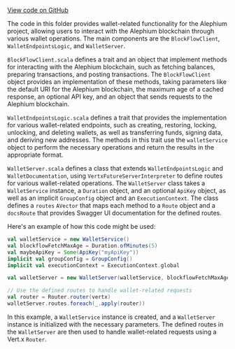 [View code on GitHub](https://github.com/oxygenium/oxygenium/.autodoc/docs/json/wallet/src/main/scala/org/oxygenium/wallet/web)

The code in this folder provides wallet-related functionality for the Alephium project, allowing users to interact with the Alephium blockchain through various wallet operations. The main components are the `BlockFlowClient`, `WalletEndpointsLogic`, and `WalletServer`.

`BlockFlowClient.scala` defines a trait and an object that implement methods for interacting with the Alephium blockchain, such as fetching balances, preparing transactions, and posting transactions. The `BlockFlowClient` object provides an implementation of these methods, taking parameters like the default URI for the Alephium blockchain, the maximum age of a cached response, an optional API key, and an object that sends requests to the Alephium blockchain.

`WalletEndpointsLogic.scala` defines a trait that provides the implementation for various wallet-related endpoints, such as creating, restoring, locking, unlocking, and deleting wallets, as well as transferring funds, signing data, and deriving new addresses. The methods in this trait use the `walletService` object to perform the necessary operations and return the results in the appropriate format.

`WalletServer.scala` defines a class that extends `WalletEndpointsLogic` and `WalletDocumentation`, using `VertxFutureServerInterpreter` to define routes for various wallet-related operations. The `WalletServer` class takes a `WalletService` instance, a `Duration` object, and an optional `ApiKey` object, as well as an implicit `GroupConfig` object and an `ExecutionContext`. The class defines a `routes` `AVector` that maps each method to a `Route` object and a `docsRoute` that provides Swagger UI documentation for the defined routes.

Here's an example of how this code might be used:

```scala
val walletService = new WalletService()
val blockflowFetchMaxAge = Duration.ofMinutes(5)
val maybeApiKey = Some(ApiKey("myApiKey"))
implicit val groupConfig = GroupConfig()
implicit val executionContext = ExecutionContext.global

val walletServer = new WalletServer(walletService, blockflowFetchMaxAge, maybeApiKey)

// Use the defined routes to handle wallet-related requests
val router = Router.router(vertx)
walletServer.routes.foreach(_.apply(router))
```

In this example, a `WalletService` instance is created, and a `WalletServer` instance is initialized with the necessary parameters. The defined routes in the `WalletServer` are then used to handle wallet-related requests using a Vert.x `Router`.

